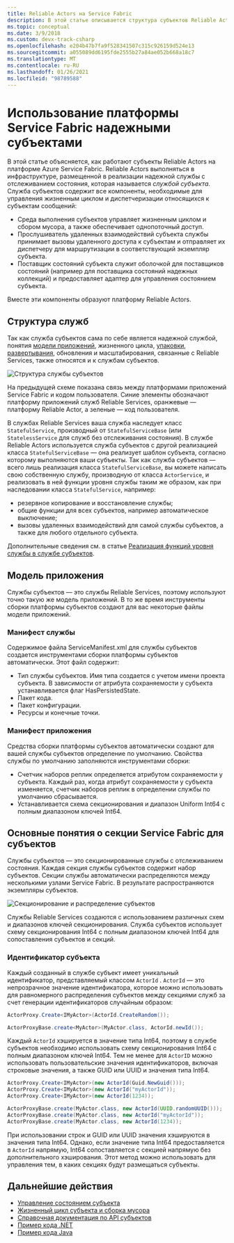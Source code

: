```yaml
---
title: Reliable Actors на Service Fabric
description: В этой статье описывается структура субъектов Reliable Actors в службах Reliable Services и работа с функциями платформы Service Fabric.
ms.topic: conceptual
ms.date: 3/9/2018
ms.custom: devx-track-csharp
ms.openlocfilehash: e204b47b7fa9f528341507c315c926159d524e13
ms.sourcegitcommit: a055089dd6195fde2555b27a84ae052b668a18c7
ms.translationtype: MT
ms.contentlocale: ru-RU
ms.lasthandoff: 01/26/2021
ms.locfileid: "98789588"
---
```

# <a name="how-reliable-actors-use-the-service-fabric-platform"></a>Использование платформы Service Fabric надежными субъектами
В этой статье объясняется, как работают субъекты Reliable Actors на платформе Azure Service Fabric. Reliable Actors выполняться в инфраструктуре, размещенной в реализации надежной службы с отслеживанием состояния, которая называется *службой субъекта*. Служба субъектов содержит все компоненты, необходимые для управления жизненным циклом и диспетчеризации относящихся к субъектам сообщений:

* Среда выполнения субъектов управляет жизненным циклом и сбором мусора, а также обеспечивает однопоточный доступ.
* Прослушиватель удаленных взаимодействий субъекта службы принимает вызовы удаленного доступа к субъектам и отправляет их диспетчеру для маршрутизации в соответствующий экземпляр субъекта.
* Поставщик состояний субъекта служит оболочкой для поставщиков состояний (например для поставщика состояний надежных коллекций) и предоставляет адаптер для управления состоянием субъекта.

Вместе эти компоненты образуют платформу Reliable Actors.

## <a name="service-layering"></a>Структура служб
Так как служба субъектов сама по себе является надежной службой, понятия [модели приложений](service-fabric-application-model.md), жизненного цикла, [упаковки](service-fabric-package-apps.md), [развертывания](service-fabric-deploy-remove-applications.md), обновления и масштабирования, связанные с Reliable Services, также относятся и к службам субъектов.

![Структура службы субъектов][1]

На предыдущей схеме показана связь между платформами приложений Service Fabric и кодом пользователя. Синие элементы обозначают платформу приложений служб Reliable Services, оранжевые — платформу Reliable Actor, а зеленые — код пользователя.

В службах Reliable Services ваша служба наследует класс `StatefulService`, производный от `StatefulServiceBase` (или `StatelessService` для служб без отслеживания состояния). В службе Reliable Actors используется служба субъектов с другой реализацией класса `StatefulServiceBase` — она реализует шаблон субъекта, согласно которому выполняются ваши субъекты. Так как служба субъектов — всего лишь реализация класса `StatefulServiceBase`, вы можете написать свою собственную службу, производную от класса `ActorService`, и реализовать в ней функции уровня службы таким же образом, как при наследовании класса `StatefulService`, например:

* резервное копирование и восстановление службы;
* общие функции для всех субъектов, например автоматическое выключение;
* вызовы удаленных взаимодействий для самой службы субъектов, а также для любого отдельного субъекта.

Дополнительные сведения см. в статье [Реализация функций уровня службы в службе субъектов](service-fabric-reliable-actors-using.md).

## <a name="application-model"></a>Модель приложения
Службы субъектов — это службы Reliable Services, поэтому используют точно такую же модель приложений. В то же время инструменты сборки платформы субъектов создают для вас некоторые файлы модели приложений.

### <a name="service-manifest"></a>Манифест службы
Содержимое файла ServiceManifest.xml для службы субъектов создается инструментами сборки платформы субъектов автоматически. Этот файл содержит:

* Тип службы субъектов. Имя типа создается с учетом имени проекта субъекта. В зависимости от атрибута сохраняемости у субъекта устанавливается флаг HasPersistedState.
* Пакет кода.
* Пакет конфигурации.
* Ресурсы и конечные точки.

### <a name="application-manifest"></a>Манифест приложения
Средства сборки платформы субъектов автоматически создают для вашей службы субъектов определение по умолчанию. Свойства службы по умолчанию заполняются инструментами сборки:

* Счетчик наборов реплик определяется атрибутом сохраняемости у субъекта. Каждый раз, когда атрибут сохраняемости у субъекта изменяется, счетчик наборов реплик в определении службы по умолчанию сбрасывается.
* Устанавливается схема секционирования и диапазон Uniform Int64 с полным диапазоном ключей Int64.

## <a name="service-fabric-partition-concepts-for-actors"></a>Основные понятия о секции Service Fabric для субъектов
Службы субъектов — это секционированные службы с отслеживанием состояния. Каждая секция службы субъектов содержит набор субъектов. Секции службы автоматически распределяются между несколькими узлами Service Fabric. В результате распространяются экземпляры субъектов.

![Секционирование и распределение субъектов][5]

Службы Reliable Services создаются с использованием различных схем и диапазонов ключей секционирования. Служба субъектов использует схему секционирования Int64 с полным диапазоном ключей Int64 для сопоставления субъектов и секций.

### <a name="actor-id"></a>Идентификатор субъекта
Каждый созданный в службе субъект имеет уникальный идентификатор, представляемый классом `ActorId` . `ActorId` — это непрозрачное значение идентификатора, которое можно использовать для равномерного распределения субъектов между секциями служб за счет генерации идентификаторов случайным образом:

```csharp
ActorProxy.Create<IMyActor>(ActorId.CreateRandom());
```
```Java
ActorProxyBase.create<MyActor>(MyActor.class, ActorId.newId());
```


Каждый `ActorId` хэшируется в значение типа Int64, поэтому в службе субъектов необходимо использовать схему секционирования Int64 с полным диапазоном ключей Int64. Тем не менее для `ActorID` можно использовать пользовательские значения идентификаторов, включая строковые значения, а также GUID или UUID и значения типа Int64.

```csharp
ActorProxy.Create<IMyActor>(new ActorId(Guid.NewGuid()));
ActorProxy.Create<IMyActor>(new ActorId("myActorId"));
ActorProxy.Create<IMyActor>(new ActorId(1234));
```
```Java
ActorProxyBase.create(MyActor.class, new ActorId(UUID.randomUUID()));
ActorProxyBase.create(MyActor.class, new ActorId("myActorId"));
ActorProxyBase.create(MyActor.class, new ActorId(1234));
```

При использовании строк и GUID или UUID значения хэшируются в значения типа Int64. Однако, если значение типа Int64 предоставляется в `ActorId` напрямую, Int64 сопоставляется с секцией напрямую без дополнительного хэширования. Этот метод можно использовать для управления тем, в каких секциях будут размещаться субъекты.


## <a name="next-steps"></a>Дальнейшие действия
* [Управление состоянием субъекта](service-fabric-reliable-actors-state-management.md)
* [Жизненный цикл субъекта и сборка мусора](service-fabric-reliable-actors-lifecycle.md)
* [Справочная документация по API субъектов](/dotnet/api/microsoft.servicefabric.actors)
* [Пример кода .NET](https://github.com/Azure-Samples/service-fabric-dotnet-getting-started)
* [Пример кода Java](https://github.com/Azure-Samples/service-fabric-java-getting-started)

<!--Image references-->
[1]: ./media/service-fabric-reliable-actors-platform/actor-service.png
[2]: ./media/service-fabric-reliable-actors-platform/app-deployment-scripts.png
[3]: ./media/service-fabric-reliable-actors-platform/actor-partition-info.png
[4]: ./media/service-fabric-reliable-actors-platform/actor-replica-role.png
[5]: ./media/service-fabric-reliable-actors-introduction/distribution.png
